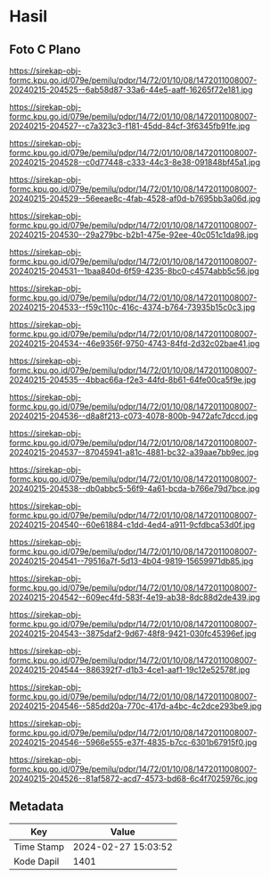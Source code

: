 # Hasil

## Foto C Plano

https://sirekap-obj-formc.kpu.go.id/079e/pemilu/pdpr/14/72/01/10/08/1472011008007-20240215-204525--6ab58d87-33a6-44e5-aaff-16265f72e181.jpg

https://sirekap-obj-formc.kpu.go.id/079e/pemilu/pdpr/14/72/01/10/08/1472011008007-20240215-204527--c7a323c3-f181-45dd-84cf-3f6345fb91fe.jpg

https://sirekap-obj-formc.kpu.go.id/079e/pemilu/pdpr/14/72/01/10/08/1472011008007-20240215-204528--c0d77448-c333-44c3-8e38-091848bf45a1.jpg

https://sirekap-obj-formc.kpu.go.id/079e/pemilu/pdpr/14/72/01/10/08/1472011008007-20240215-204529--56eeae8c-4fab-4528-af0d-b7695bb3a06d.jpg

https://sirekap-obj-formc.kpu.go.id/079e/pemilu/pdpr/14/72/01/10/08/1472011008007-20240215-204530--29a279bc-b2b1-475e-92ee-40c051c1da98.jpg

https://sirekap-obj-formc.kpu.go.id/079e/pemilu/pdpr/14/72/01/10/08/1472011008007-20240215-204531--1baa840d-6f59-4235-8bc0-c4574abb5c56.jpg

https://sirekap-obj-formc.kpu.go.id/079e/pemilu/pdpr/14/72/01/10/08/1472011008007-20240215-204533--f59c110c-416c-4374-b764-73935b15c0c3.jpg

https://sirekap-obj-formc.kpu.go.id/079e/pemilu/pdpr/14/72/01/10/08/1472011008007-20240215-204534--46e9356f-9750-4743-84fd-2d32c02bae41.jpg

https://sirekap-obj-formc.kpu.go.id/079e/pemilu/pdpr/14/72/01/10/08/1472011008007-20240215-204535--4bbac66a-f2e3-44fd-8b61-64fe00ca5f9e.jpg

https://sirekap-obj-formc.kpu.go.id/079e/pemilu/pdpr/14/72/01/10/08/1472011008007-20240215-204536--d8a8f213-c073-4078-800b-9472afc7dccd.jpg

https://sirekap-obj-formc.kpu.go.id/079e/pemilu/pdpr/14/72/01/10/08/1472011008007-20240215-204537--87045941-a81c-4881-bc32-a39aae7bb9ec.jpg

https://sirekap-obj-formc.kpu.go.id/079e/pemilu/pdpr/14/72/01/10/08/1472011008007-20240215-204538--db0abbc5-56f9-4a61-bcda-b766e79d7bce.jpg

https://sirekap-obj-formc.kpu.go.id/079e/pemilu/pdpr/14/72/01/10/08/1472011008007-20240215-204540--60e61884-c1dd-4ed4-a911-9cfdbca53d0f.jpg

https://sirekap-obj-formc.kpu.go.id/079e/pemilu/pdpr/14/72/01/10/08/1472011008007-20240215-204541--79516a7f-5d13-4b04-9819-15659971db85.jpg

https://sirekap-obj-formc.kpu.go.id/079e/pemilu/pdpr/14/72/01/10/08/1472011008007-20240215-204542--609ec4fd-583f-4e19-ab38-8dc88d2de439.jpg

https://sirekap-obj-formc.kpu.go.id/079e/pemilu/pdpr/14/72/01/10/08/1472011008007-20240215-204543--3875daf2-9d67-48f8-9421-030fc45396ef.jpg

https://sirekap-obj-formc.kpu.go.id/079e/pemilu/pdpr/14/72/01/10/08/1472011008007-20240215-204544--886392f7-d1b3-4ce1-aaf1-19c12e52578f.jpg

https://sirekap-obj-formc.kpu.go.id/079e/pemilu/pdpr/14/72/01/10/08/1472011008007-20240215-204546--585dd20a-770c-417d-a4bc-4c2dce293be9.jpg

https://sirekap-obj-formc.kpu.go.id/079e/pemilu/pdpr/14/72/01/10/08/1472011008007-20240215-204546--5966e555-e37f-4835-b7cc-6301b67915f0.jpg

https://sirekap-obj-formc.kpu.go.id/079e/pemilu/pdpr/14/72/01/10/08/1472011008007-20240215-204526--81af5872-acd7-4573-bd68-6c4f7025976c.jpg


## Metadata

| Key        | Value               |
| ---------- | ------------------- |
| Time Stamp | 2024-02-27 15:03:52 |
| Kode Dapil | 1401                |



